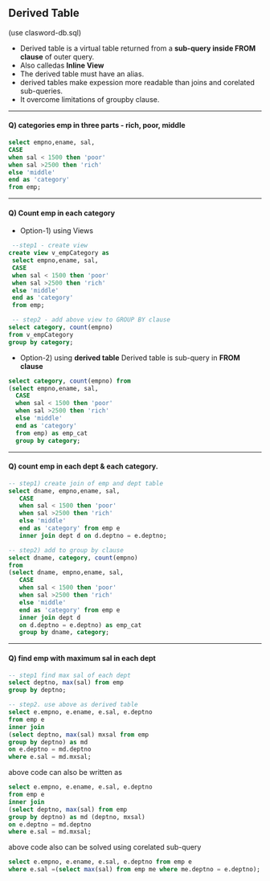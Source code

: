 ## Derived Table
(use clasword-db.sql)

- Derived table is a virtual table returned from a **sub-query inside FROM clause** of outer query.
- Also calledas **Inline View**
- The derived table must have an alias.
- derived tables make expession more readable than joins and corelated sub-queries.
- It overcome limitations of groupby clause.

----

#### Q) categories emp in three parts - rich, poor, middle

```SQL
select empno,ename, sal, 
CASE
when sal < 1500 then 'poor'
when sal >2500 then 'rich'
else 'middle'
end as 'category'
from emp;
```
----

#### Q) Count emp in each category

  - Option-1) using Views
   ```SQL
    --step1 - create view
   create view v_empCategory as
    select empno,ename, sal, 
    CASE
    when sal < 1500 then 'poor'
    when sal >2500 then 'rich'
    else 'middle'
    end as 'category'
    from emp;
 
    -- step2 - add above view to GROUP BY clause
   select category, count(empno)
   from v_empCategory 
   group by category;
   ```

  - Option-2) using **derived table**
    Derived table is sub-query in **FROM clause**

  ```SQL
  select category, count(empno) from
  (select empno,ename, sal, 
    CASE
    when sal < 1500 then 'poor'
    when sal >2500 then 'rich'
    else 'middle'
    end as 'category'
    from emp) as emp_cat
    group by category;
  ```

----

#### Q) count emp in each dept & each category.

 ```SQL
 -- step1) create join of emp and dept table
 select dname, empno,ename, sal, 
    CASE
    when sal < 1500 then 'poor'
    when sal >2500 then 'rich'
    else 'middle'
    end as 'category' from emp e
    inner join dept d on d.deptno = e.deptno;

-- step2) add to group by clause
 select dname, category, count(empno)
 from
 (select dname, empno,ename, sal, 
    CASE
    when sal < 1500 then 'poor'
    when sal >2500 then 'rich'
    else 'middle'
    end as 'category' from emp e
    inner join dept d 
    on d.deptno = e.deptno) as emp_cat
    group by dname, category;
 ```

----

#### Q) find emp with maximum sal in each dept
 
 ```SQL
 -- step1 find max sal of each dept
 select deptno, max(sal) from emp
 group by deptno;

 -- step2. use above as derived table
 select e.empno, e.ename, e.sal, e.deptno
 from emp e
 inner join 
 (select deptno, max(sal) mxsal from emp
 group by deptno) as md
 on e.deptno = md.deptno
 where e.sal = md.mxsal;
 ```

above code can also be written as

 ```SQL
 select e.empno, e.ename, e.sal, e.deptno
 from emp e
 inner join 
 (select deptno, max(sal) from emp
 group by deptno) as md (deptno, mxsal)
 on e.deptno = md.deptno
 where e.sal = md.mxsal;
 
 ```

 above code also can be solved using corelated sub-query

  ```SQL
  select e.empno, e.ename, e.sal, e.deptno from emp e
  where e.sal =(select max(sal) from emp me where me.deptno = e.deptno);
  ```
